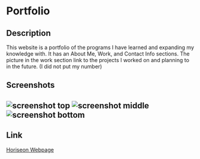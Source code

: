 # Portfolio
<h2>Description</h2>
  
<p>This website is a portfolio of the programs I have learned and expanding my knowledge with. It has an About Me, Work, and Contact Info sections. The picture in the work section link to the projects I worked on and planning to in the future. (I did not put my number)</p>
  
<h2>Screenshots<h2>

<img src="" alt="screenshot top">
<img src="" alt="screenshot middle">
<img src="" alt="screenshot bottom">

<h2>Link</h2>

<a href="https://dcontrer83.github.io/Portfolio/">Horiseon Webpage</a>